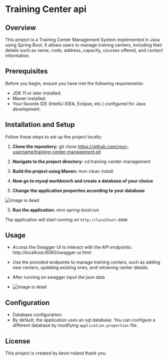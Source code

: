 # Training Center api

## Overview
This project is a Training Center Management System implemented in Java using Spring Boot. It allows users to manage training centers, including their details such as name, code, address, capacity, courses offered, and contact information.

## Prerequisites
Before you begin, ensure you have met the following requirements:
- JDK 11 or later installed.
- Maven installed.
- Your favorite IDE (IntelliJ IDEA, Eclipse, etc.) configured for Java development.

## Installation and Setup
Follow these steps to set up the project locally:

1. **Clone the repository:**
   git clone https://github.com/your-username/training-center-management.git



2. **Navigate to the project directory:**
   cd training-center-management



3. **Build the project using Maven:**
   mvn clean install

4. **Now go to mysql workbench and create a database of your choice**
5. **Change the application properties according to your database**

![image is dead](https://i.ibb.co/HHqJwhZ/Screenshot-2024-04-28-233603.jpg)


5. **Run the application:**
   mvn spring-boot:run



The application will start running on `http://localhost:8080`.

## Usage
- Access the Swagger UI to interact with the API endpoints:
  http://localhost:8080/swagger-ui.html

- Use the provided endpoints to manage training centers, such as adding new centers, updating existing ones, and retrieving center details.
- After running on swagger input the json data 
- ![image is dead](https://i.ibb.co/YBfRpmn/Screenshot-2024-04-29-123225.png)


## Configuration
- Database configuration:
- By default, the application uses an sql database. You can configure a different database by modifying `application.properties` file.



## License
This project is created by kevin roland thank you.